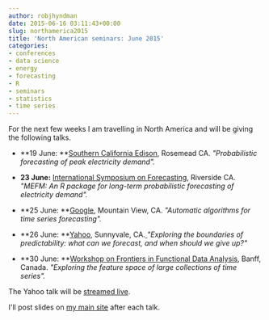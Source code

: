 ```yaml
---
author: robjhyndman
date: 2015-06-16 03:11:43+00:00
slug: northamerica2015
title: 'North American seminars: June 2015'
categories:
- conferences
- data science
- energy
- forecasting
- R
- seminars
- statistics
- time series
---
```


For the next few weeks I am travelling in North America and will be giving the following talks.

    
  * **19 June: **[Southern California Edison](https://www.sce.com), Rosemead CA.
_"Probabilistic forecasting of peak electricity demand"._

    
  * **23 June:** [International Symposium on Forecasting](http://www.forecasters.org/isf), Riverside CA.
_"MEFM: An R package for long-term probabilistic forecasting of electricity demand"._

    
  * **25 June: **[Google](https://research.google.com/), Mountain View, CA.
_"Automatic algorithms for time series forecasting"._

    
  * **26 June: **[Yahoo](https://labs.yahoo.com/events/big-thinker-rob-hyndman-yahoo), Sunnyvale, CA.[
](https://labs.yahoo.com/events/big-thinker-rob-hyndman-yahoo)_"Exploring the boundaries of predictability: what can we forecast, and when should we give up?"_

    
  * **30 June: **[Workshop on Frontiers in Functional Data Analysis](http://www.birs.ca/events/2015/5-day-workshops/15w5096), Banff, Canada.
_"Exploring the feature space of large collections of time series"._



The Yahoo talk will be [streamed live](https://labs.yahoo.com/events/big-thinker-rob-hyndman-yahoo).

I'll post slides on [my main site](https://robjhyndman.com/seminars/) after each talk.
